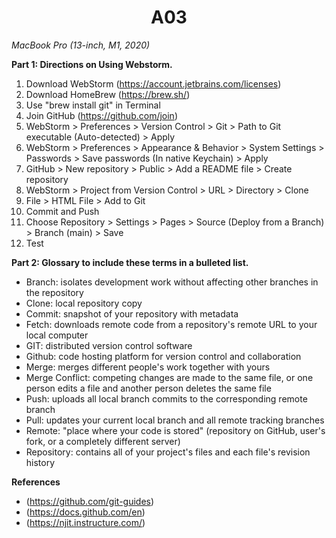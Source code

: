 <h1 align="center"> A03 </h1>

*MacBook Pro (13-inch, M1, 2020)*

**Part 1: Directions on Using Webstorm.**

1) Download WebStorm (https://account.jetbrains.com/licenses)
2) Download HomeBrew (https://brew.sh/)
3) Use "brew install git" in Terminal
4) Join GitHub (https://github.com/join)
5) WebStorm > Preferences > Version Control > Git > Path to Git executable (Auto-detected) > Apply
6) WebStorm > Preferences > Appearance & Behavior > System Settings > Passwords > Save passwords (In native Keychain) > Apply
7) GitHub > New repository > Public > Add a README file > Create repository
8) WebStorm > Project from Version Control > URL > Directory > Clone
9) File > HTML File > Add to Git
10) Commit and Push
11) Choose Repository > Settings > Pages > Source (Deploy from a Branch) > Branch (main) > Save
12) Test

**Part 2: Glossary to include these terms in a bulleted list.**

- Branch: isolates development work without affecting other branches in the repository
- Clone: local repository copy
- Commit: snapshot of your repository with metadata
- Fetch: downloads remote code from a repository's remote URL to your local computer
- GIT: distributed version control software
- Github: code hosting platform for version control and collaboration
- Merge: merges different people's work together with yours
- Merge Conflict: competing changes are made to the same file, or one person edits a file and another person deletes the same file
- Push: uploads all local branch commits to the corresponding remote branch
- Pull: updates your current local branch and all remote tracking branches
- Remote: "place where your code is stored" (repository on GitHub, user's fork, or a completely different server)
- Repository: contains all of your project's files and each file's revision history

**References**

* (https://github.com/git-guides)
* (https://docs.github.com/en)
* (https://njit.instructure.com/)
